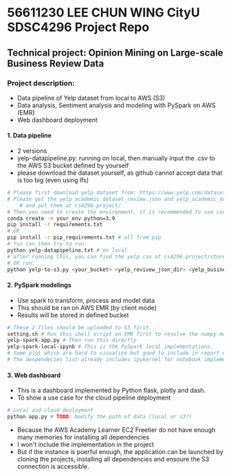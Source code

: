 # 56611230 LEE CHUN WING CityU SDSC4296 Project Repo
## Technical project: Opinion Mining on Large-scale Business Review Data
### Project description:
- Data pipeline of Yelp dataset from local to AWS (S3)
- Data analysis, Sentiment analysis and modeling with PySpark on AWS (EMR)
- Web dashboard deployment

#### 1. Data pipeline
- 2 versions
- yelp-datapipeline.py: running on local, then manually input the .csv to the AWS S3 bucket defined by yourself
- please download the dataset yourself, as github cannot accept data that is too big (even using lfs)
```bash
# Please first download yelp dataset from: https://www.yelp.com/dataset
# Please get the yelp_academic_dataset_review.json and yelp_academic_dataset_business.json
    # and put them at cs4296-project/
# Then you need to create the environment, it is recommended to use conda
conda create -n your_env python=3.9
pip install -r requirements.txt
# OR
pip install -r pip_requirements.txt # all from pip
# Yun can then try to run:
python yelp-datapipeline.txt # on local
# after running this, you can find the yelp.csv at cs4296-project/store
# OR run:
python yelp-to-s3.py <your_bucket> <yelp_revivew_json_dir> <yelp_business_json_dir> # sdk pipeline to S3
```

#### 2. PySpark modelings
- Use spark to transform, process and model data
- This should be ran on AWS EMR (by client mode)
- Results will be stored in defined bucket
```bash
# These 2 files should be uploaded to S3 first.
setting.sh # Run this shell script on EMR first to resolve the numpy module not found problem
yelp-spark-app.py # Then run this directly
yelp-spark-local-ipynb # This is the PySpark local implementations.
# Some plot which are hard to visualize but good to include in report will be plotted here
# The denpendecies list already includes ipykernel for notebook implementation.
```

#### 3. Web dashboard
- This is a dashboard implemented by Python flask, plotly and dash.
- To show a use case for the cloud pipeline deployment
```bash
# Local and cloud deployment
python app.py # TODO: modify the path of data (local or s3?)
```
- Because the AWS Academy Learner EC2 Freetier do not have enough many memories for installing all dependencies
- I won't include the implementation in the project
- But if the instance is poerful enough, the application can be launched by cloning the projects, installing all dependencies and ensoure the S3 connection is accessible.
